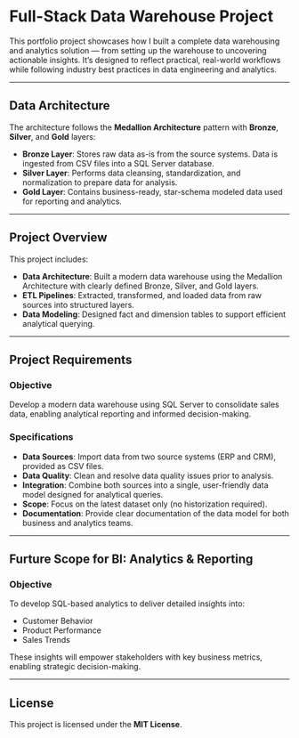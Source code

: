 # Full-Stack Data Warehouse Project

This portfolio project showcases how I built a complete data warehousing and analytics solution — from setting up the warehouse to uncovering actionable insights. It’s designed to reflect practical, real-world workflows while following industry best practices in data engineering and analytics.

---

## Data Architecture

The architecture follows the **Medallion Architecture** pattern with **Bronze**, **Silver**, and **Gold** layers:

- **Bronze Layer**: Stores raw data as-is from the source systems. Data is ingested from CSV files into a SQL Server database.
- **Silver Layer**: Performs data cleansing, standardization, and normalization to prepare data for analysis.
- **Gold Layer**: Contains business-ready, star-schema modeled data used for reporting and analytics.

---

## Project Overview

This project includes:

- **Data Architecture**: Built a modern data warehouse using the Medallion Architecture with clearly defined Bronze, Silver, and Gold layers.
- **ETL Pipelines**: Extracted, transformed, and loaded data from raw sources into structured layers.
- **Data Modeling**: Designed fact and dimension tables to support efficient analytical querying.

---

## Project Requirements

### Objective

Develop a modern data warehouse using SQL Server to consolidate sales data, enabling analytical reporting and informed decision-making.

### Specifications

- **Data Sources**: Import data from two source systems (ERP and CRM), provided as CSV files.
- **Data Quality**: Clean and resolve data quality issues prior to analysis.
- **Integration**: Combine both sources into a single, user-friendly data model designed for analytical queries.
- **Scope**: Focus on the latest dataset only (no historization required).
- **Documentation**: Provide clear documentation of the data model for both business and analytics teams.

---

## Furture Scope for BI: Analytics & Reporting

### Objective

To develop SQL-based analytics to deliver detailed insights into:

- Customer Behavior  
- Product Performance  
- Sales Trends  

These insights will empower stakeholders with key business metrics, enabling strategic decision-making.

---

## License

This project is licensed under the **MIT License**.  
